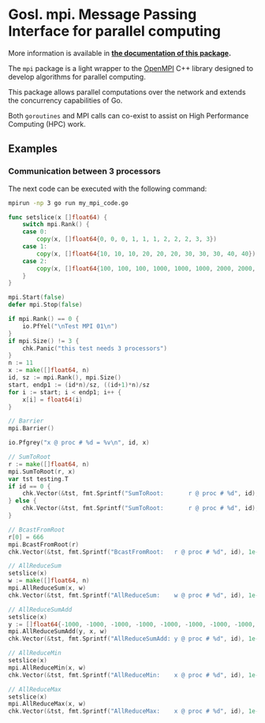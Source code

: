 # Gosl. mpi. Message Passing Interface for parallel computing

More information is available in **[the documentation of this package](http://rawgit.com/cpmech/gosl/master/doc/xxmpi.html).**

The `mpi` package is a light wrapper to the [OpenMPI](https://www.open-mpi.org) C++ library designed
to develop algorithms for parallel computing.

This package allows parallel computations over the network and extends the concurrency capabilities of Go.

Both `goroutines` and MPI calls can co-exist to assist on High Performance Computing (HPC) work.

## Examples

### Communication between 3 processors

The next code can be executed with the following command:
```bash
mpirun -np 3 go run my_mpi_code.go
```

```go
func setslice(x []float64) {
	switch mpi.Rank() {
	case 0:
		copy(x, []float64{0, 0, 0, 1, 1, 1, 2, 2, 2, 3, 3})
	case 1:
		copy(x, []float64{10, 10, 10, 20, 20, 20, 30, 30, 30, 40, 40})
	case 2:
		copy(x, []float64{100, 100, 100, 1000, 1000, 1000, 2000, 2000, 2000, 3000, 3000})
	}
}

mpi.Start(false)
defer mpi.Stop(false)

if mpi.Rank() == 0 {
    io.PfYel("\nTest MPI 01\n")
}
if mpi.Size() != 3 {
    chk.Panic("this test needs 3 processors")
}
n := 11
x := make([]float64, n)
id, sz := mpi.Rank(), mpi.Size()
start, endp1 := (id*n)/sz, ((id+1)*n)/sz
for i := start; i < endp1; i++ {
    x[i] = float64(i)
}

// Barrier
mpi.Barrier()

io.Pfgrey("x @ proc # %d = %v\n", id, x)

// SumToRoot
r := make([]float64, n)
mpi.SumToRoot(r, x)
var tst testing.T
if id == 0 {
    chk.Vector(&tst, fmt.Sprintf("SumToRoot:       r @ proc # %d", id), 1e-17, r, []float64{0, 1, 2, 3, 4, 5, 6, 7, 8, 9, 10})
} else {
    chk.Vector(&tst, fmt.Sprintf("SumToRoot:       r @ proc # %d", id), 1e-17, r, make([]float64, n))
}

// BcastFromRoot
r[0] = 666
mpi.BcastFromRoot(r)
chk.Vector(&tst, fmt.Sprintf("BcastFromRoot:   r @ proc # %d", id), 1e-17, r, []float64{666, 1, 2, 3, 4, 5, 6, 7, 8, 9, 10})

// AllReduceSum
setslice(x)
w := make([]float64, n)
mpi.AllReduceSum(x, w)
chk.Vector(&tst, fmt.Sprintf("AllReduceSum:    w @ proc # %d", id), 1e-17, w, []float64{110, 110, 110, 1021, 1021, 1021, 2032, 2032, 2032, 3043, 3043})

// AllReduceSumAdd
setslice(x)
y := []float64{-1000, -1000, -1000, -1000, -1000, -1000, -1000, -1000, -1000, -1000, -1000}
mpi.AllReduceSumAdd(y, x, w)
chk.Vector(&tst, fmt.Sprintf("AllReduceSumAdd: y @ proc # %d", id), 1e-17, y, []float64{-890, -890, -890, 21, 21, 21, 1032, 1032, 1032, 2043, 2043})

// AllReduceMin
setslice(x)
mpi.AllReduceMin(x, w)
chk.Vector(&tst, fmt.Sprintf("AllReduceMin:    x @ proc # %d", id), 1e-17, x, []float64{0, 0, 0, 1, 1, 1, 2, 2, 2, 3, 3})

// AllReduceMax
setslice(x)
mpi.AllReduceMax(x, w)
chk.Vector(&tst, fmt.Sprintf("AllReduceMax:    x @ proc # %d", id), 1e-17, x, []float64{100, 100, 100, 1000, 1000, 1000, 2000, 2000, 2000, 3000, 3000})
```
